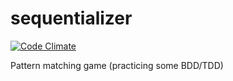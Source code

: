 sequentializer
==============

[![Code Climate](https://codeclimate.com/github/toddmohney/sequentializer.png)](https://codeclimate.com/github/toddmohney/sequentializer)

Pattern matching game (practicing some BDD/TDD)

